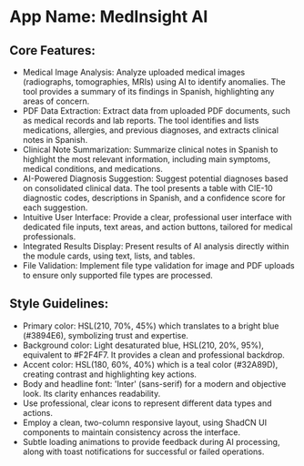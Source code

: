 # **App Name**: MedInsight AI

## Core Features:

- Medical Image Analysis: Analyze uploaded medical images (radiographs, tomographies, MRIs) using AI to identify anomalies. The tool provides a summary of its findings in Spanish, highlighting any areas of concern.
- PDF Data Extraction: Extract data from uploaded PDF documents, such as medical records and lab reports. The tool identifies and lists medications, allergies, and previous diagnoses, and extracts clinical notes in Spanish.
- Clinical Note Summarization: Summarize clinical notes in Spanish to highlight the most relevant information, including main symptoms, medical conditions, and medications.
- AI-Powered Diagnosis Suggestion: Suggest potential diagnoses based on consolidated clinical data.  The tool presents a table with CIE-10 diagnostic codes, descriptions in Spanish, and a confidence score for each suggestion.
- Intuitive User Interface: Provide a clear, professional user interface with dedicated file inputs, text areas, and action buttons, tailored for medical professionals.
- Integrated Results Display: Present results of AI analysis directly within the module cards, using text, lists, and tables.
- File Validation: Implement file type validation for image and PDF uploads to ensure only supported file types are processed.

## Style Guidelines:

- Primary color: HSL(210, 70%, 45%) which translates to a bright blue (#3894E6), symbolizing trust and expertise.
- Background color: Light desaturated blue, HSL(210, 20%, 95%), equivalent to #F2F4F7. It provides a clean and professional backdrop.
- Accent color: HSL(180, 60%, 40%) which is a teal color (#32A89D), creating contrast and highlighting key actions.
- Body and headline font: 'Inter' (sans-serif) for a modern and objective look. Its clarity enhances readability.
- Use professional, clear icons to represent different data types and actions.
- Employ a clean, two-column responsive layout, using ShadCN UI components to maintain consistency across the interface.
- Subtle loading animations to provide feedback during AI processing, along with toast notifications for successful or failed operations.